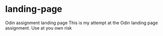 # landing-page
Odin assignment landing page
This is my attempt at the Odin landing page assignment. Use at you own risk
